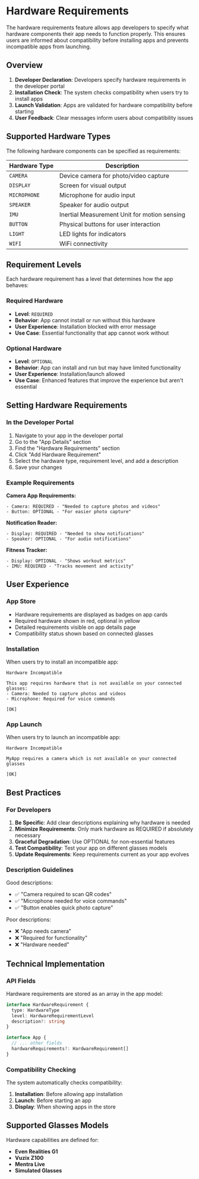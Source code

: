 # Hardware Requirements

The hardware requirements feature allows app developers to specify what hardware components their app needs to function properly. This ensures users are informed about compatibility before installing apps and prevents incompatible apps from launching.

## Overview

1. **Developer Declaration**: Developers specify hardware requirements in the developer portal
2. **Installation Check**: The system checks compatibility when users try to install apps
3. **Launch Validation**: Apps are validated for hardware compatibility before starting
4. **User Feedback**: Clear messages inform users about compatibility issues

## Supported Hardware Types

The following hardware components can be specified as requirements:

| Hardware Type | Description                                  |
| ------------- | -------------------------------------------- |
| `CAMERA`      | Device camera for photo/video capture        |
| `DISPLAY`     | Screen for visual output                     |
| `MICROPHONE`  | Microphone for audio input                   |
| `SPEAKER`     | Speaker for audio output                     |
| `IMU`         | Inertial Measurement Unit for motion sensing |
| `BUTTON`      | Physical buttons for user interaction        |
| `LIGHT`       | LED lights for indicators                    |
| `WIFI`        | WiFi connectivity                            |

## Requirement Levels

Each hardware requirement has a level that determines how the app behaves:

### Required Hardware

- **Level**: `REQUIRED`
- **Behavior**: App cannot install or run without this hardware
- **User Experience**: Installation blocked with error message
- **Use Case**: Essential functionality that app cannot work without

### Optional Hardware

- **Level**: `OPTIONAL`
- **Behavior**: App can install and run but may have limited functionality
- **User Experience**: Installation/launch allowed
- **Use Case**: Enhanced features that improve the experience but aren't essential

## Setting Hardware Requirements

### In the Developer Portal

1. Navigate to your app in the developer portal
2. Go to the "App Details" section
3. Find the "Hardware Requirements" section
4. Click "Add Hardware Requirement"
5. Select the hardware type, requirement level, and add a description
6. Save your changes

### Example Requirements

**Camera App Requirements:**

```
- Camera: REQUIRED - "Needed to capture photos and videos"
- Button: OPTIONAL - "For easier photo capture"
```

**Notification Reader:**

```
- Display: REQUIRED - "Needed to show notifications"
- Speaker: OPTIONAL - "For audio notifications"
```

**Fitness Tracker:**

```
- Display: OPTIONAL - "Shows workout metrics"
- IMU: REQUIRED - "Tracks movement and activity"
```

## User Experience

### App Store

- Hardware requirements are displayed as badges on app cards
- Required hardware shown in red, optional in yellow
- Detailed requirements visible on app details page
- Compatibility status shown based on connected glasses

### Installation

When users try to install an incompatible app:

```
Hardware Incompatible

This app requires hardware that is not available on your connected glasses:
- Camera: Needed to capture photos and videos
- Microphone: Required for voice commands

[OK]
```

### App Launch

When users try to launch an incompatible app:

```
Hardware Incompatible

MyApp requires a camera which is not available on your connected glasses

[OK]
```

## Best Practices

### For Developers

1. **Be Specific**: Add clear descriptions explaining why hardware is needed
2. **Minimize Requirements**: Only mark hardware as REQUIRED if absolutely necessary
3. **Graceful Degradation**: Use OPTIONAL for non-essential features
4. **Test Compatibility**: Test your app on different glasses models
5. **Update Requirements**: Keep requirements current as your app evolves

### Description Guidelines

Good descriptions:

- ✅ "Camera required to scan QR codes"
- ✅ "Microphone needed for voice commands"
- ✅ "Button enables quick photo capture"

Poor descriptions:

- ❌ "App needs camera"
- ❌ "Required for functionality"
- ❌ "Hardware needed"

## Technical Implementation

### API Fields

Hardware requirements are stored as an array in the app model:

```typescript
interface HardwareRequirement {
  type: HardwareType
  level: HardwareRequirementLevel
  description?: string
}

interface App {
  // ... other fields
  hardwareRequirements?: HardwareRequirement[]
}
```

### Compatibility Checking

The system automatically checks compatibility:

1. **Installation**: Before allowing app installation
2. **Launch**: Before starting an app
3. **Display**: When showing apps in the store

## Supported Glasses Models

Hardware capabilities are defined for:

- **Even Realities G1**
- **Vuzix Z100**
- **Mentra Live**
- **Simulated Glasses**
